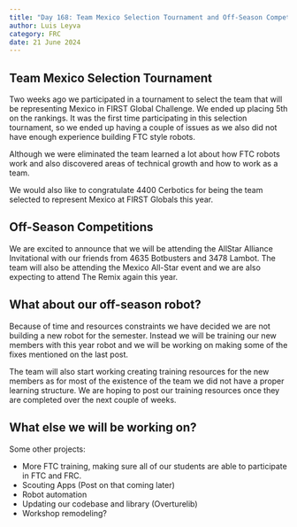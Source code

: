 ```yaml
---
title: "Day 168: Team Mexico Selection Tournament and Off-Season Competitions"
author: Luis Leyva
category: FRC
date: 21 June 2024
---
```


## Team Mexico Selection Tournament

Two weeks ago we participated in a tournament to select the team that will be representing Mexico in FIRST Global Challenge. We ended up placing 5th on the rankings. It was the first time participating in this selection tournament, so we ended up having a couple of issues as we also did not have enough experience building FTC style robots.

Although we were eliminated the team learned a lot about how FTC robots work and also discovered areas of technical growth and how to work as a team.

We would also like to congratulate 4400 Cerbotics for being the team selected to represent Mexico at FIRST Globals this year.

## Off-Season Competitions

We are excited to announce that we will be attending the AllStar Alliance Invitational with our friends from 4635 Botbusters and 3478 Lambot. The team will also be attending the Mexico All-Star event and we are also expecting to attend The Remix again this year.

## What about our off-season robot?

Because of time and resources constraints we have decided we are not building a new robot for the semester. Instead we will be training our new members with this year robot and we will be working on making some of the fixes mentioned on the last post.

The team will also start working creating training resources for the new members as for most of the existence of the team we did not have a proper learning structure. We are hoping to post our training resources once they are completed over the next couple of weeks.

## What else we will be working on?

Some other projects:

-   More FTC training, making sure all of our students are able to participate in FTC and FRC.
-   Scouting Apps (Post on that coming later)
-   Robot automation
-   Updating our codebase and library (Overturelib)
-   Workshop remodeling?
